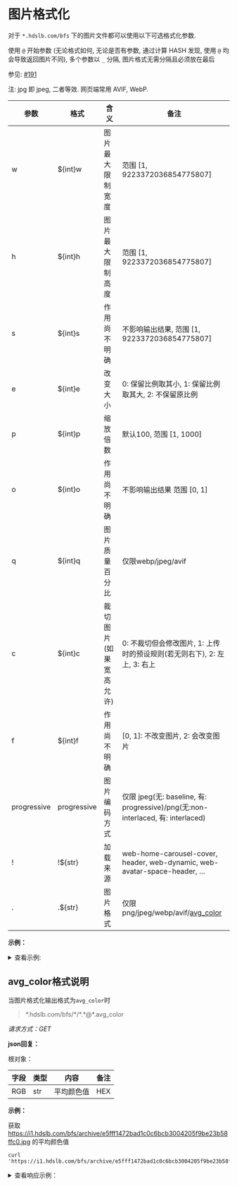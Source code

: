 # 图片格式化

对于 `*.hdslb.com/bfs` 下的图片文件都可以使用以下可选格式化参数.

使用 `@` 开始参数 (无论格式如何, 无论是否有参数, 通过计算 HASH 发现, 使用 `@` 均会导致返回图片不同), 多个参数以 `_` 分隔, 图片格式无需分隔且必须放在最后

参见: [#191](https://github.com/SocialSisterYi/bilibili-API-collect/issues/191)

注: jpg 即 jpeg, 二者等效. 网页端常用 AVIF, WebP.

| 参数 | 格式    | 含义             | 备注             |
| ---- | ------- | ---------------- | ---------------- |
| w    | ${int}w | 图片最大限制宽度 | 范围 [1, 9223372036854775807] |
| h    | ${int}h | 图片最大限制高度 | 范围 [1, 9223372036854775807] |
| s    | ${int}s | 作用尚不明确     | 不影响输出结果, 范围 [1, 9223372036854775807] |
| e    | ${int}e | 改变大小         | 0: 保留比例取其小, 1: 保留比例取其大, 2: 不保留原比例 |
| p    | ${int}p | 缩放倍数        | 默认100, 范围 [1, 1000] |
| o    | ${int}o | 作用尚不明确     | 不影响输出结果 范围 [0, 1] |
| q    | ${int}q | 图片质量百分比   | 仅限webp/jpeg/avif         |
| c    | ${int}c | 裁切图片(如果宽高允许)        | 0: 不裁切但会修改图片, 1: 上传时的预设规则(若无则右下), 2: 左上, 3: 右上 |
| f    | ${int}f | 作用尚不明确     | [0, 1]: 不改变图片, 2: 会改变图片 |
| progressive | progressive | 图片编码方式 | 仅限 jpeg(无: baseline, 有: progressive)/png(无:non-interlaced, 有: interlaced) |
| !    | !${str} | 加载来源         | web-home-carousel-cover, header, web-dynamic, web-avatar-space-header, ... |
| .    | .${str} | 图片格式         | 仅限 png/jpeg/webp/avif/[avg_color](#avg_color格式说明) |

**示例：**

<details>
<summary>查看示例:</summary>

原始图片

https://i1.hdslb.com/bfs/archive/e5fff1472bad1c0c6bcb3004205f9be23b58ffc0.jpg

![](https://i1.hdslb.com/bfs/archive/e5fff1472bad1c0c6bcb3004205f9be23b58ffc0.jpg)

高度限制为100

https://i1.hdslb.com/bfs/archive/e5fff1472bad1c0c6bcb3004205f9be23b58ffc0.jpg@100h

![](https://i1.hdslb.com/bfs/archive/e5fff1472bad1c0c6bcb3004205f9be23b58ffc0.jpg@100h)

宽度限制为100

https://i1.hdslb.com/bfs/archive/e5fff1472bad1c0c6bcb3004205f9be23b58ffc0.jpg@100w

![](https://i1.hdslb.com/bfs/archive/e5fff1472bad1c0c6bcb3004205f9be23b58ffc0.jpg@100w)

转换格式为webp

https://i1.hdslb.com/bfs/archive/e5fff1472bad1c0c6bcb3004205f9be23b58ffc0.jpg@.webp

![](https://i1.hdslb.com/bfs/archive/e5fff1472bad1c0c6bcb3004205f9be23b58ffc0.jpg@.webp)

转换为webp图片质量为1%

https://i1.hdslb.com/bfs/archive/e5fff1472bad1c0c6bcb3004205f9be23b58ffc0.jpg@1q.webp

![](https://i1.hdslb.com/bfs/archive/e5fff1472bad1c0c6bcb3004205f9be23b58ffc0.jpg@1q.webp)

</details>

## avg_color格式说明

当图片格式化输出格式为`avg_color`时

> \*.hdslb.com/bfs/\*/\*.*@\*.avg_color

*请求方式：GET*

**json回复：**

根对象：

| 字段   | 类型 | 内容         | 备注   |
| ------ | ---- | ----------- | ------ |
| RGB    | str  | 平均颜色值   | HEX    |

**示例：**

获取 https://i1.hdslb.com/bfs/archive/e5fff1472bad1c0c6bcb3004205f9be23b58ffc0.jpg 的平均颜色值

```shell
curl 'https://i1.hdslb.com/bfs/archive/e5fff1472bad1c0c6bcb3004205f9be23b58ffc0.jpg@.avg_color'
```

<details>
<summary>查看响应示例：</summary>

```json
{
    "RGB": "#7d6f6c"
}
```

</details>
